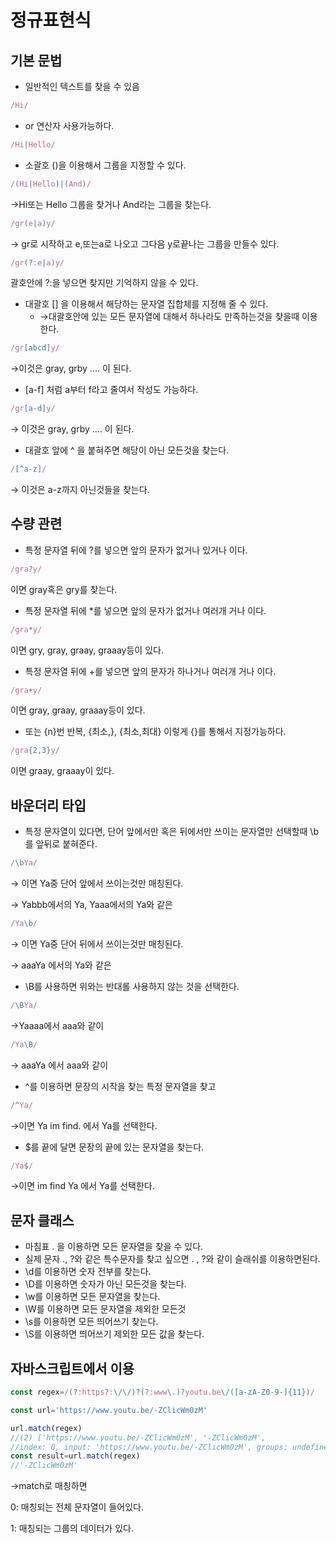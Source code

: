 # 정규표현식

## 기본 문법

- 일반적인 텍스트를 찾을 수 있음

```jsx
/Hi/
```

- or 연산자 사용가능하다.

```jsx
/Hi|Hello/
```

- 소괄호 ()을 이용해서 그룹을 지정할 수 있다.

```jsx
/(Hi|Hello)|(And)/
```

→Hi또는 Hello 그룹을 찾거나 And라는 그룹을 찾는다.

```jsx
/gr(e|a)y/
```

→ gr로 시작하고 e,또는a로 나오고 그다음 y로끝나는 그룹을 만들수 있다.

```jsx
/gr(?:e|a)y/
```

괄호안에 ?:을 넣으면 찾지만 기억하지 않을 수 있다.

- 대괄호 [] 을 이용해서 해당하는 문자열 집합체를 지정해 줄 수 있다.
    - →대괄호안에 있는 모든 문자열에 대해서 하나라도 만족하는것을 찾을때 이용한다.

```jsx
/gr[abcd]y/
```

→이것은 gray, grby .... 이 된다.

- [a-f] 처럼 a부터 f라고 줄여서 작성도 가능하다.

```jsx
/gr[a-d]y/
```

→ 이것은 gray, grby .... 이 된다.

- 대괄호 앞에 ^ 을 붙혀주면 해당이 아닌 모든것을 찾는다.

```jsx
/[^a-z]/
```

→ 이것은 a-z까지 아닌것들을 찾는다.

## 수량 관련

- 특정 문자열 뒤에 ?를 넣으면 앞의 문자가 없거나 있거나 이다.

```jsx
/gra?y/
```

이면 gray혹은 gry를 찾는다.

- 특정 문자열 뒤에 *를 넣으면 앞의 문자가 없거나 여러개 거나 이다.

```jsx
/gra*y/
```

이면 gry, gray, graay, graaay등이 있다.

- 특정 문자열 뒤에 +를 넣으면 앞의 문자가 하나거나 여러개 거나 이다.

```jsx
/gra+y/
```

이면  gray, graay, graaay등이 있다.

- 또는 {n}번 반복, {최소,}, {최소,최대} 이렇게 {}를 통해서 지정가능하다.

```jsx
/gra{2,3}y/
```

이면  graay, graaay이 있다.

## 바운더리 타입

- 특정 문자열이 있다면, 단어 앞에서만 혹은 뒤에서만 쓰이는 문자열만 선택할때  \b를 앞뒤로 붙혀준다.

```jsx
/\bYa/
```

→ 이면 Ya중 단어 앞에서 쓰이는것만 매칭된다.

→ Yabbb에서의 Ya, Yaaa에서의 Ya와 같은

```jsx
/Ya\b/
```

→ 이면 Ya중 단어 뒤에서 쓰이는것만 매칭된다.

→ aaaYa 에서의 Ya와 같은

- \B를 사용하면 위와는 반대롤 사용하지 않는 것을 선택한다.

```jsx
/\BYa/
```

→Yaaaa에서 aaa와 같이

```jsx
/Ya\B/
```

→ aaaYa 에서 aaa와 같이

- ^를 이용하면 문장의 시작을 찾는 특정 문자열을 찾고

```jsx
/^Ya/
```

→이면 Ya im find. 에서 Ya를 선택한다.

- $를 끝에 달면 문장의 끝에 있는 문자열을 찾는다.

```jsx
/Ya$/
```

→이면 im find Ya 에서 Ya를 선택한다.

## 문자 클래스

- 마침표 . 을 이용하면 모든 문자열을 찾을 수 있다.
- 실제 문자 ., ?와 같은 특수문자를 찾고 싶으면  \. , \?와 같이 슬래쉬를 이용하면된다.
- \d를 이용하면 숫자 전부를 찾는다.
- \D를 이용하면 숫자가 아닌 모든것을 찾는다.
- \w를 이용하면 모든 문자열을 찾는다.
- \W를 이용하면 모든 문자열을 제외한 모든것
- \s를 이용하면 모든 띄어쓰기 찾는다.
- \S를 이용하면 띄어쓰기 제외한 모든 값을 찾는다.

## 자바스크립트에서 이용

```jsx
const regex=/(?:https?:\/\/)?(?:www\.)?youtu.be\/([a-zA-Z0-9-]{11})/

const url='https://www.youtu.be/-ZClicWm0zM'

url.match(regex)
//(2) ['https://www.youtu.be/-ZClicWm0zM', '-ZClicWm0zM', 
//index: 0, input: 'https://www.youtu.be/-ZClicWm0zM', groups: undefined]
const result=url.match(regex)
//'-ZClicWm0zM'
```

→match로 매칭하면

0: 매칭되는 전체 문자열이 들어있다.

1: 매칭되는 그룹의 데이터가 있다.